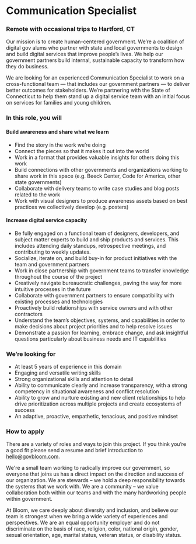 # Communication Specialist
### Remote with occasional trips to Hartford, CT

Our mission is to create human-centered government. We’re a coalition of digital gov alums who partner with state and local governments to design and build digital services that improve people’s lives. We help our government partners build internal, sustainable capacity to transform how they do business.   

We are looking for an experienced Communication Specialist to work on a cross-functional team — that includes our government partners — to deliver better outcomes for stakeholders. We’re partnering with the State of Connecticut to help them stand up a digital service team with an initial focus on services for families and young children. 

### In this role, you will 
#### Build awareness and share what we learn
- Find the story in the work we’re doing
- Connect the pieces so that it makes it out into the world 
- Work in a format that provides valuable insights for others doing this work
- Build connections with other governments and organizations working to share work in this space (e.g. Beeck Center, Code for America, other state governments)
- Collaborate with delivery teams to write case studies and blog posts related to the work
- Work with visual designers to produce awareness assets based on best practices we collectively develop (e.g. posters) 

#### Increase digital service capacity
- Be fully engaged on a functional team of designers, developers, and subject matter experts to build and ship products and services. This includes attending daily standups, retrospective meetings, and contributing to weekly updates.
- Socialize, iterate on, and build buy-in for product initiatives with the team and government partners
- Work in close partnership with government teams to transfer knowledge throughout the course of the project
- Creatively navigate bureaucratic challenges, paving the way for more intuitive processes in the future
- Collaborate with government partners to ensure compatibility with existing processes and technologies
- Proactively build relationships with service owners and with other contractors
- Understand the team’s objectives, systems, and capabilities in order to make decisions about project priorities and to help resolve issues
- Demonstrate a passion for learning, embrace change, and ask insightful questions particularly about business needs and IT capabilities

### We’re looking for
- At least 5 years of experience in this domain 
- Engaging and versatile writing skills 
- Strong organizational skills and attention to detail
- Ability to communicate clearly and increase transparency, with a strong competency in situational awareness and conflict resolution
- Ability to grow and nurture existing and new client relationships to help drive prioritization across multiple projects and create ecosystems of success
- An adaptive, proactive, empathetic, tenacious, and positive mindset

### How to apply

There are a variety of roles and ways to join this project. If you think you’re a good fit please send a resume and brief introduction to hello@govbloom.com.

We're a small team working to radically improve our government, so everyone that joins us has a direct impact on the direction and success of our organization. We are stewards – we hold a deep responsibility towards the systems that we work with. We are a community – we value collaboration both within our teams and with the many hardworking people within government. 

At Bloom, we care deeply about diversity and inclusion, and believe our team is strongest when we bring a wide variety of experiences and perspectives. We are an equal opportunity employer and do not discriminate on the basis of race, religion, color, national origin, gender, sexual orientation, age, marital status, veteran status, or disability status.
